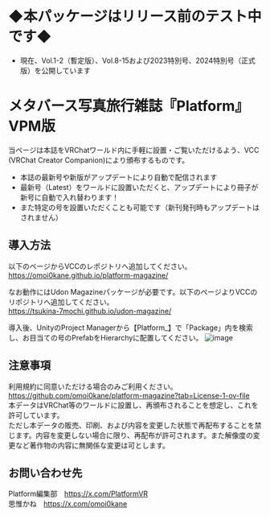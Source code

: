 # ◆本パッケージはリリース前のテスト中です◆
* 現在、Vol.1-2（暫定版）、Vol.8-15および2023特別号、2024特別号（正式版）を公開しています

# メタバース写真旅行雑誌『Platform』VPM版

当ページは本誌をVRChatワールド内に手軽に設置・ご覧いただけるよう、VCC (VRChat Creator Companion)により頒布するものです。
* 本誌の最新号や新版がアップデートにより自動で配信されます
* 最新号（Latest）をワールドに設置いただくと、アップデートにより冊子が新号に自動で入れ替わります！
* また特定の号を設置いただくことも可能です（新刊発刊時もアップデートはされません）

## 導入方法
以下のページからVCCのレポジトリへ追加してください。  
https://omoi0kane.github.io/platform-magazine/

なお動作にはUdon Magazineパッケージが必要です。以下のページよりVCCのリポジトリへ追加してください。  
https://tsukina-7mochi.github.io/udon-magazine/

導入後、UnityのProject Managerから【Platform_】で「Package」内を検索し、お目当ての号のPrefabをHierarchyに配置してください。
![image](https://github.com/user-attachments/assets/2e1d7550-37e1-4481-8d94-bc6aa90ef145)


## 注意事項
利用規約に同意いただける場合のみご利用ください。  
https://github.com/omoi0kane/platform-magazine?tab=License-1-ov-file  
本データはVRChat等のワールドに設置し、再頒布されることを想定し、これを許可しています。  
ただし本データの販売、印刷、および内容を変更した状態で再配布することを禁じます。内容を変更しない場合に限り、再配布が許可されます。また解像度の変更など著作物の内容に無関係な変更は可とします。

## お問い合わせ先
Platform編集部　https://x.com/PlatformVR  
思惟かね　https://x.com/omoi0kane  
